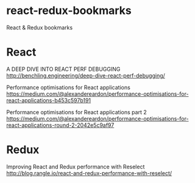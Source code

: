 # react-redux-bookmarks
React &amp; Redux bookmarks

# React

A DEEP DIVE INTO REACT PERF DEBUGGING
http://benchling.engineering/deep-dive-react-perf-debugging/

Performance optimisations for React applications
https://medium.com/@alexandereardon/performance-optimisations-for-react-applications-b453c597b191

Performance optimisations for React applications part 2
https://medium.com/@alexandereardon/performance-optimisations-for-react-applications-round-2-2042e5c9af97

# Redux

Improving React and Redux performance with Reselect
http://blog.rangle.io/react-and-redux-performance-with-reselect/
